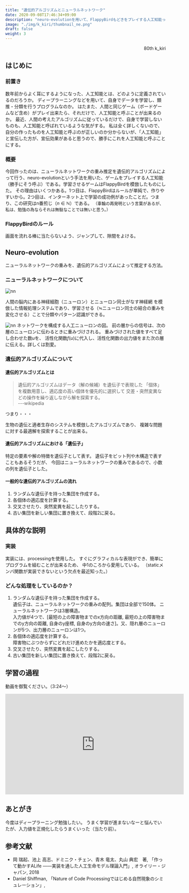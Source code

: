 ```yaml
---
title: "遺伝的アルゴリズムとニューラルネットワーク"
date: 2020-09-08T17:46:34+09:00
description: "neuro-evolutionを用いて、FlappyBirdもどきをプレイする人工知能っぽいものの研究"
image: "./img/k_kiri/thumbnail_ne.png"
draft: false
weight: 3
---
```


<div align="right">80th k_kiri</div>

## はじめに

### 前置き
数年前からよく耳にするようになった、人工知能とは、どのように定義されているのだろうか。
ディープラーニングなどを用いて、自身でデータを学習し、類推・分類を行うプログラムなのか。
はたまた、人間と同じゲーム（ボードゲームなど含め）がプレイ出来たら、それだけで、人工知能と呼ぶことが出来るのか。
最近、人間の考えたアルゴリズムに従っているだけで、自身で学習しないものも、人工知能と呼ばれているような気がする。
私は全く詳しくないので、自分の作ったものを人工知能と呼ぶのが正しいのか分からないが、「人工知能」と宣伝した方が、宣伝効果があると思うので、勝手にこれを人工知能と呼ぶことにする。

### 概要
今回作ったのは、ニューラルネットワークの重み推定を遺伝的アルゴリズムによって行う、neuro-evolutionという手法を用いた、ゲームをプレイする人工知能（勝手にそう呼ぶ）である。学習させるゲームはFlappyBirdを模倣したものにした。
その理由はいくつかある。1つ目は、FlappyBirdはルールが単純で、作りやすいから。2つ目は、インターネット上で学習の成功例があったことだ。つまり、この研究はn番煎じ（$n\in\mathbb{N}$）である。
<span style="font-size:small;">（車輪の再発明という言葉があるが、私は、勉強の為ならそれは無駄なことでは無いと思う。）</span>

### FlappyBirdのルール
画面を流れる棒に当たらないよう、ジャンプして、隙間をよける。

## Neuro-evolution
ニューラルネットワークの重みを、遺伝的アルゴリズムによって推定する方法。

### ニューラルネットワークについて
![nn](../../img/k_kiri/nn.JPG)

人間の脳内にある神経細胞（ニューロン）とニューロン同士がなす神経網
を模倣した情報処理システムであり、学習させる（≒ニューロン同士の結合の重みを変化させる）ことで分類やパターン認識ができる。

![nn](../../img/k_kiri/neuron.JPG)
ネットワークを構成する人工ニューロンの図。
前の層からの信号は、次の層のニューロンに伝わるときに重みづけされる。
重みづけされた値をすべて足し合わせた数$u$を、
活性化関数$f(u)$に代入し、活性化関数の出力値をまた次の層に伝える。詳しくは割愛。

### 遺伝的アルゴリズムについて

#### 遺伝的アルゴリズムとは
> 遺伝的アルゴリズムはデータ（解の候補）を遺伝子で表現した
「個体」を複数用意し、適応度の高い個体を優先的に選択して
交差・突然変異などの操作を繰り返しながら解を探索する。
</br>---wikipedia

つまり・・・

生物の遺伝と適者生存のシステムを模倣したアルゴリズムであり、
複雑な問題に対する最適解を探索することが出来る。

#### 遺伝的アルゴリズムにおける「遺伝子」
特定の要素や解の特徴を遺伝子として表す。
遺伝子をビット列や木構造で表すこともあるそうだが、
今回はニューラルネットワークの重みであるので、小数の列を遺伝子とした。

#### 一般的な遺伝的アルゴリズムの流れ
1. ランダムな遺伝子を持った集団を作成する。
2. 各個体の適応度を計算する。
3. 交叉させたり、突然変異を起こしたりする。
4. 古い集団を新しい集団に置き換えて、段階2に戻る。

## 具体的な説明
### 実装
実装には、processingを使用した。
すぐにグラフィカルな表現ができ、簡単にプログラムを組むことが出来るため、
中1のころから愛用している。
（staticメンバ関数が実装できないという欠点を最近知った。）

### どんな処理をしているのか？
1. ランダムな遺伝子を持った集団を作成する。</br>
遺伝子は、ニューラルネットワークの重みの配列。集団は全部で150体。
ニューラルネットワークは3層構造。</br>
入力値が4つで、\[最短の上の障害物までのx方向の距離, 最短の上の障害物までのy方向の距離, 自身のy座標, 自身のy方向の速さ\]。又、隠れ層のニューロンが5つ、出力層のニューロンは1つ。
2. 各個体の適応度を計算する。</br>
障害物にぶつからずにどれだけ進めたかを適応度とする。
3. 交叉させたり、突然変異を起こしたりする。</br>
4. 古い集団を新しい集団に置き換えて、段階2に戻る。

## 学習の過程
動画を御覧ください。（3:24～）

<iframe width="560" height="315" src="https://www.youtube.com/embed/O_S-l1INm-4" frameborder="0" allow="accelerometer; autoplay; clipboard-write; encrypted-media; gyroscope; picture-in-picture" allowfullscreen></iframe>

## あとがき
今度はディープラーニング勉強したい。
うまく学習が進まないなーと悩んでいたが、入力値を正規化したらうまくいった（当たり前）。

## 参考文献
* 岡 瑞起、池上 高志、ドミニク・チェン、青木 竜太、丸山 典宏　著, 「作って動かすALife ――実装を通した人工生命モデル理論入門」, オライリー・ジャパン, 2018
* Daniel Shiffman, 「Nature of Code Processingではじめる自然現象のシミュレーション」, 